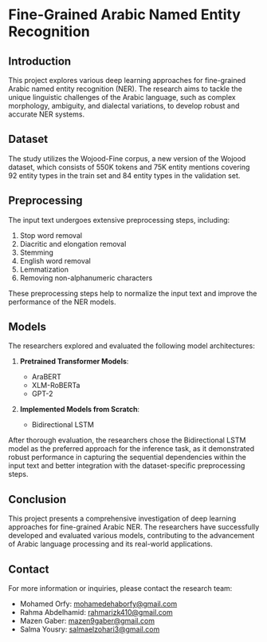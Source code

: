 # Fine-Grained Arabic Named Entity Recognition

## Introduction
This project explores various deep learning approaches for fine-grained Arabic named entity recognition (NER). The research aims to tackle the unique linguistic challenges of the Arabic language, such as complex morphology, ambiguity, and dialectal variations, to develop robust and accurate NER systems.

## Dataset
The study utilizes the Wojood-Fine corpus, a new version of the Wojood dataset, which consists of 550K tokens and 75K entity mentions covering 92 entity types in the train set and 84 entity types in the validation set.

## Preprocessing
The input text undergoes extensive preprocessing steps, including:
1. Stop word removal
2. Diacritic and elongation removal
3. Stemming
4. English word removal
5. Lemmatization
6. Removing non-alphanumeric characters

These preprocessing steps help to normalize the input text and improve the performance of the NER models.

## Models
The researchers explored and evaluated the following model architectures:

1. **Pretrained Transformer Models**:
   - AraBERT
   - XLM-RoBERTa
   - GPT-2

2. **Implemented Models from Scratch**:
   - Bidirectional LSTM

After thorough evaluation, the researchers chose the Bidirectional LSTM model as the preferred approach for the inference task, as it demonstrated robust performance in capturing the sequential dependencies within the input text and better integration with the dataset-specific preprocessing steps.

## Conclusion
This project presents a comprehensive investigation of deep learning approaches for fine-grained Arabic NER. The researchers have successfully developed and evaluated various models, contributing to the advancement of Arabic language processing and its real-world applications.

## Contact
For more information or inquiries, please contact the research team:

- Mohamed Orfy: mohamedehaborfy@gmail.com
- Rahma Abdelhamid: rahmarizk410@gmail.com
- Mazen Gaber: mazen9gaber@gmail.com
- Salma Yousry: salmaelzohari3@gmail.com
